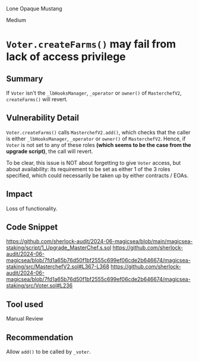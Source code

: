 Lone Opaque Mustang

Medium

# `Voter.createFarms()` may fail from lack of access privilege

## Summary
If `Voter` isn't the `_lbHooksManager`, `_operator` or `owner()` of `MasterchefV2`, `createFarms()` will revert.

## Vulnerability Detail
`Voter.createFarms()` calls `MasterchefV2.add()`, which checks that the caller is either  `_lbHooksManager`, `_operator` or `owner()` of `MasterchefV2`. Hence, if `Voter` is not set to any of these roles **(which seems to be the case from the upgrade script)**, the call will revert.

To be clear, this issue is NOT about forgetting to give `Voter` access, but about availability: its requirement to be set as either 1 of the 3 roles specified, which could necessarily be taken up by either contracts / EOAs.

## Impact
Loss of functionality.

## Code Snippet
https://github.com/sherlock-audit/2024-06-magicsea/blob/main/magicsea-staking/script/1_Upgrade_MasterChef.s.sol
https://github.com/sherlock-audit/2024-06-magicsea/blob/7fd1a65b76d50f1bf2555c699ef06cde2b646674/magicsea-staking/src/MasterchefV2.sol#L367-L368
https://github.com/sherlock-audit/2024-06-magicsea/blob/7fd1a65b76d50f1bf2555c699ef06cde2b646674/magicsea-staking/src/Voter.sol#L236

## Tool used
Manual Review

## Recommendation
Allow `add()` to be called by `_voter`.